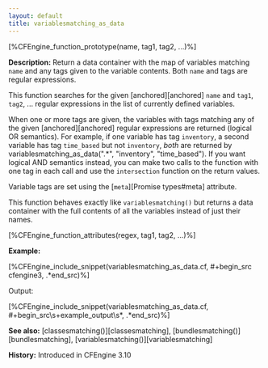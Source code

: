 ```yaml
---
layout: default
title: variablesmatching_as_data
---
```


[%CFEngine_function_prototype(name, tag1, tag2, ...)%]

**Description:** Return a data container with the map of variables matching
`name` and any tags given to the variable contents. Both `name` and tags are
regular expressions.

This function searches for the given [anchored][anchored] `name` and
`tag1`, `tag2`, ... regular expressions in the list of currently defined
variables.

When one or more tags are given, the variables with tags matching any
of the given [anchored][anchored] regular expressions are returned (logical OR semantics).
For example, if one variable has tag `inventory`, a second variable has tag `time_based`
but not `inventory`, *both* are returned by variablesmatching_as_data(".*", "inventory", "time_based").
If you want logical AND semantics instead, you can make two calls to the function
with one tag in each call and use the `intersection` function on the return values.

Variable tags are set using the [`meta`][Promise types#meta] attribute.

This function behaves exactly like `variablesmatching()` but returns a data
container with the full contents of all the variables instead of just their
names.

[%CFEngine_function_attributes(regex, tag1, tag2, ...)%]

**Example:**

[%CFEngine_include_snippet(variablesmatching_as_data.cf, #\+begin_src cfengine3, .*end_src)%]

Output:

[%CFEngine_include_snippet(variablesmatching_as_data.cf, #\+begin_src\s+example_output\s*, .*end_src)%]

**See also:** [classesmatching()][classesmatching], [bundlesmatching()][bundlesmatching], [variablesmatching()][variablesmatching]

**History:** Introduced in CFEngine 3.10
